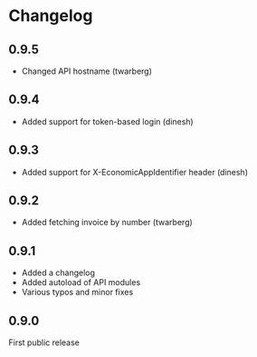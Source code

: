 # Changelog

## 0.9.5

 - Changed API hostname (twarberg)

## 0.9.4

 - Added support for token-based login (dinesh)

## 0.9.3

- Added support for X-EconomicAppIdentifier header (dinesh)

## 0.9.2

- Added fetching invoice by number (twarberg)

## 0.9.1

- Added a changelog
- Added autoload of API modules
- Various typos and minor fixes

## 0.9.0

First public release
